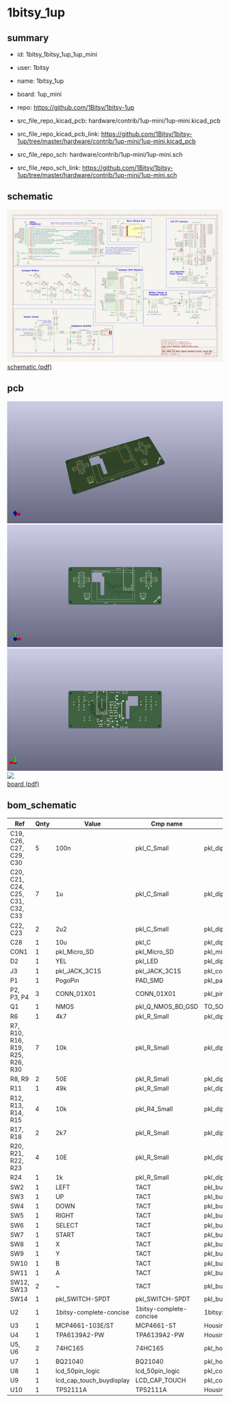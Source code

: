 # 1bitsy_1up
 
## summary 
* id: 1bitsy_1bitsy_1up_1up_mini
* user: 1bitsy
* name: 1bitsy_1up
* board: 1up_mini
* repo: https://github.com/1Bitsy/1bitsy-1up
* src_file_repo_kicad_pcb: hardware/contrib/1up-mini/1up-mini.kicad_pcb
* src_file_repo_kicad_pcb_link: https://github.com/1Bitsy/1bitsy-1up/tree/master/hardware/contrib/1up-mini/1up-mini.kicad_pcb


* src_file_repo_sch: hardware/contrib/1up-mini/1up-mini.sch
* src_file_repo_sch_link: https://github.com/1Bitsy/1bitsy-1up/tree/master/hardware/contrib/1up-mini/1up-mini.sch

## schematic  
![](working_schematic_600.png)  
[schematic (pdf)](working_schematic.pdf)  

## pcb  
![](working_3d_600.png) 
![](working_3d_front_600.png)  
![](working_3d_back_600.png)  
![](working_600.png)  
[board (pdf)](working.pdf)  


## bom_schematic
| Ref | Qnty | Value | Cmp name | Footprint | Description | Vendor | DNP | 
| --- | --- | --- | --- | --- | --- | --- | --- | 
| C19, C26, C27, C29, C30 | 5 | 100n | pkl_C_Small | pkl_dipol:C_0603 |  |  |  | 
| C20, C21, C24, C25, C31, C32, C33 | 7 | 1u | pkl_C_Small | pkl_dipol:C_0603 |  |  |  | 
| C22, C23 | 2 | 2u2 | pkl_C_Small | pkl_dipol:C_0603 |  |  |  | 
| C28 | 1 | 10u | pkl_C | pkl_dipol:C_0805 |  |  |  | 
| CON1 | 1 | pkl_Micro_SD | pkl_Micro_SD | pkl_misc:SCHA4B0419 |  |  |  | 
| D2 | 1 | YEL | pkl_LED | pkl_dipol:D_0603 |  |  |  | 
| J3 | 1 | pkl_JACK_3C1S | pkl_JACK_3C1S | pkl_connectors:SJ2-35853B-SMT |  |  |  | 
| P1 | 1 | PogoPin | PAD_SMD | pkl_pads:PAD_MILL-MAX_0906 |  |  |  | 
| P2, P3, P4 | 3 | CONN_01X01 | CONN_01X01 | pkl_pin_headers:Pin_Header_Straight_Round_1x01 |  |  |  | 
| Q1 | 1 | NMOS | pkl_Q_NMOS_BD_GSD | TO_SOT_Packages_SMD:SOT-23 |  |  |  | 
| R6 | 1 | 4k7 | pkl_R_Small | pkl_dipol:R_0603 |  |  |  | 
| R7, R10, R16, R19, R25, R26, R30 | 7 | 10k | pkl_R_Small | pkl_dipol:R_0603 |  |  |  | 
| R8, R9 | 2 | 50E | pkl_R_Small | pkl_dipol:R_0603 |  |  |  | 
| R11 | 1 | 49k | pkl_R_Small | pkl_dipol:R_0603 |  |  |  | 
| R12, R13, R14, R15 | 4 | 10k | pkl_R4_Small | pkl_dipol:R_Array_Concave_4x0603 |  |  |  | 
| R17, R18 | 2 | 2k7 | pkl_R_Small | pkl_dipol:R_0603 |  |  |  | 
| R20, R21, R22, R23 | 4 | 10E | pkl_R_Small | pkl_dipol:R_0603 |  |  |  | 
| R24 | 1 | 1k | pkl_R_Small | pkl_dipol:R_0603 |  |  |  | 
| SW2 | 1 | LEFT | TACT | pkl_buttons_switches:Tact_Switch_Top_TH_7.8MM_Snap |  |  |  | 
| SW3 | 1 | UP | TACT | pkl_buttons_switches:Tact_Switch_Top_TH_7.8MM_Snap |  |  |  | 
| SW4 | 1 | DOWN | TACT | pkl_buttons_switches:Tact_Switch_Top_TH_7.8MM_Snap |  |  |  | 
| SW5 | 1 | RIGHT | TACT | pkl_buttons_switches:Tact_Switch_Top_TH_7.8MM_Snap |  |  |  | 
| SW6 | 1 | SELECT | TACT | pkl_buttons_switches:Tact_Switch_Top_TH_7.8MM_Snap |  |  |  | 
| SW7 | 1 | START | TACT | pkl_buttons_switches:Tact_Switch_Top_TH_7.8MM_Snap |  |  |  | 
| SW8 | 1 | X | TACT | pkl_buttons_switches:Tact_Switch_Top_TH_7.8MM_Snap |  |  |  | 
| SW9 | 1 | Y | TACT | pkl_buttons_switches:Tact_Switch_Top_TH_7.8MM_Snap |  |  |  | 
| SW10 | 1 | B | TACT | pkl_buttons_switches:Tact_Switch_Top_TH_7.8MM_Snap |  |  |  | 
| SW11 | 1 | A | TACT | pkl_buttons_switches:Tact_Switch_Top_TH_7.8MM_Snap |  |  |  | 
| SW12, SW13 | 2 | ~ | TACT | pkl_buttons_switches:Tact_Switch_Side_B3U-3000P |  |  |  | 
| SW14 | 1 | pkl_SWITCH-SPDT | pkl_SWITCH-SPDT | pkl_buttons_switches:SW_SPDT_PCM12 |  |  |  | 
| U2 | 1 | 1bitsy-complete-concise | 1bitsy-complete-concise | 1bitsy:1bitsy-sl-1xx-xx-19 |  |  |  | 
| U3 | 1 | MCP4661-103E/ST | MCP4661-ST | Housings_SSOP:TSSOP-14_4.4x5mm_Pitch0.65mm |  |  |  | 
| U4 | 1 | TPA6139A2-PW | TPA6139A2-PW | Housings_SSOP:TSSOP-14_4.4x5mm_Pitch0.65mm |  |  |  | 
| U5, U6 | 2 | 74HC165 | 74HC165 | pkl_housings_sop:TSSOP-16_4.4x5mm_Pitch0.65mm |  |  |  | 
| U7 | 1 | BQ21040 | BQ21040 | pkl_housings_sot:SOT-23-6 |  |  |  | 
| U8 | 1 | lcd_50pin_logic | lcd_50pin_logic | pkl_connectors:ER-CON50HT |  |  |  | 
| U9 | 1 | lcd_cap_touch_buydisplay | LCD_CAP_TOUCH | pkl_connectors:ER-CON06HB |  |  |  | 
| U10 | 1 | TPS2111A | TPS2111A | Housings_SSOP:TSSOP-8_4.4x3mm_Pitch0.65mm |  |  |  | 


